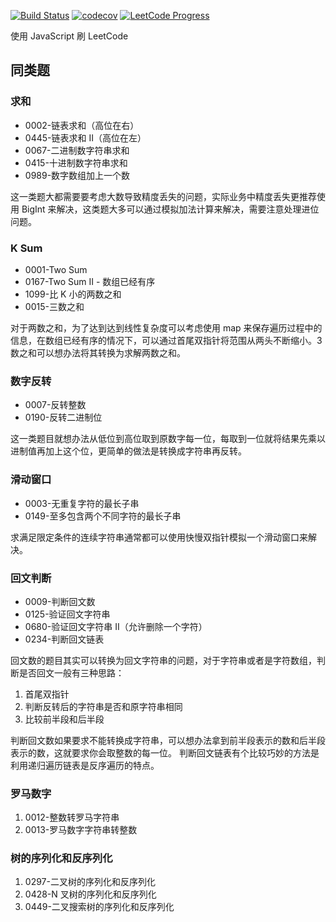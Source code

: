 [![Build Status](https://img.shields.io/travis/tjx666/leetcode-javascript/master?logo=Travis-CI)](https://travis-ci.org/tjx666/leetcode-javascript) [![codecov](https://codecov.io/gh/tjx666/leetcode-javascript/branch/master/graph/badge.svg)](https://codecov.io/gh/tjx666/leetcode-javascript) [![LeetCode Progress](https://img.shields.io/badge/LeetCode-292%20%2F%201726-brightgreen?logo=LeetCode)](https://leetcode-cn.com/u/yutengjing/)

使用 JavaScript 刷 LeetCode

## 同类题

### 求和

- 0002-链表求和（高位在右）
- 0445-链表求和 II（高位在左）
- 0067-二进制数字符串求和
- 0415-十进制数字符串求和
- 0989-数字数组加上一个数

这一类题大都需要要考虑大数导致精度丢失的问题，实际业务中精度丢失更推荐使用 BigInt 来解决，这类题大多可以通过模拟加法计算来解决，需要注意处理进位问题。

### K Sum

- 0001-Two Sum
- 0167-Two Sum II - 数组已经有序
- 1099-比 K 小的两数之和
- 0015-三数之和

对于两数之和，为了达到达到线性复杂度可以考虑使用 map 来保存遍历过程中的信息，在数组已经有序的情况下，可以通过首尾双指针将范围从两头不断缩小。3 数之和可以想办法将其转换为求解两数之和。

### 数字反转

- 0007-反转整数
- 0190-反转二进制位

这一类题目就想办法从低位到高位取到原数字每一位，每取到一位就将结果先乘以进制值再加上这个位，更简单的做法是转换成字符串再反转。

### 滑动窗口

- 0003-无重复字符的最长子串
- 0149-至多包含两个不同字符的最长子串

求满足限定条件的连续字符串通常都可以使用快慢双指针模拟一个滑动窗口来解决。

### 回文判断

- 0009-判断回文数
- 0125-验证回文字符串
- 0680-验证回文字符串 II（允许删除一个字符）
- 0234-判断回文链表

回文数的题目其实可以转换为回文字符串的问题，对于字符串或者是字符数组，判断是否回文一般有三种思路：

1. 首尾双指针
2. 判断反转后的字符串是否和原字符串相同
3. 比较前半段和后半段

判断回文数如果要求不能转换成字符串，可以想办法拿到前半段表示的数和后半段表示的数，这就要求你会取整数的每一位。
判断回文链表有个比较巧妙的方法是利用递归遍历链表是反序遍历的特点。

### 罗马数字

1. 0012-整数转罗马字符串
2. 0013-罗马数字字符串转整数

### 树的序列化和反序列化

1. 0297-二叉树的序列化和反序列化
2. 0428-N 叉树的序列化和反序列化
3. 0449-二叉搜索树的序列化和反序列化

